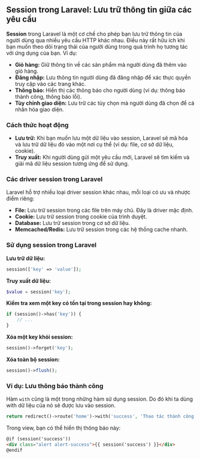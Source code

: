 ## Session trong Laravel: Lưu trữ thông tin giữa các yêu cầu

**Session** trong Laravel là một cơ chế cho phép bạn lưu trữ thông tin của người dùng qua nhiều yêu cầu HTTP khác nhau. Điều này rất hữu ích khi bạn muốn theo dõi trạng thái của người dùng trong quá trình họ tương tác với ứng dụng của bạn. Ví dụ:

- **Giỏ hàng:** Giữ thông tin về các sản phẩm mà người dùng đã thêm vào giỏ hàng.
- **Đăng nhập:** Lưu thông tin người dùng đã đăng nhập để xác thực quyền truy cập vào các trang khác.
- **Thông báo:** Hiển thị các thông báo cho người dùng (ví dụ: thông báo thành công, thông báo lỗi).
- **Tùy chỉnh giao diện:** Lưu trữ các tùy chọn mà người dùng đã chọn để cá nhân hóa giao diện.

### Cách thức hoạt động

- **Lưu trữ:** Khi bạn muốn lưu một dữ liệu vào session, Laravel sẽ mã hóa và lưu trữ dữ liệu đó vào một nơi cụ thể (ví dụ: file, cơ sở dữ liệu, cookie).
- **Truy xuất:** Khi người dùng gửi một yêu cầu mới, Laravel sẽ tìm kiếm và giải mã dữ liệu session tương ứng để sử dụng.

### Các driver session trong Laravel

Laravel hỗ trợ nhiều loại driver session khác nhau, mỗi loại có ưu và nhược điểm riêng:

- **File:** Lưu trữ session trong các file trên máy chủ. Đây là driver mặc định.
- **Cookie:** Lưu trữ session trong cookie của trình duyệt.
- **Database:** Lưu trữ session trong cơ sở dữ liệu.
- **Memcached/Redis:** Lưu trữ session trong các hệ thống cache nhanh.

### Sử dụng session trong Laravel

**Lưu trữ dữ liệu:**

```php
session(['key' => 'value']);
```

**Truy xuất dữ liệu:**

```php
$value = session('key');
```

**Kiểm tra xem một key có tồn tại trong session hay không:**

```php
if (session()->has('key')) {
    // ...
}
```

**Xóa một key khỏi session:**

```php
session()->forget('key');
```

**Xóa toàn bộ session:**

```php
session()->flush();
```

### Ví dụ: Lưu thông báo thành công

Hàm `with` cũng là một trong những hàm sử dụng session. Do đó khi ta dùng with dữ liệu của nó sẽ được lưu vào session.

```php
return redirect()->route('home')->with('success', 'Thao tác thành công!');
```

Trong view, bạn có thể hiển thị thông báo này:

```html
@if (session('success'))
<div class="alert alert-success">{{ session('success') }}</div>
@endif
```
